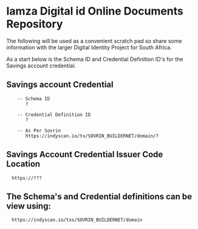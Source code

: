 # Iamza Digital id Online Documents Repository

The following will be used as a convenient scratch pad so share some information with the larger Digital Identity Project for South Africa.

As a start below is the  Schema ID and Credential Definition ID's for the Savings account credential.


   ## Savings account Credential

        -- Schema ID
           ?

        -- Credential Definition ID
           ?

        -- As Per Sovrin
           https://indyscan.io/tx/SOVRIN_BUILDERNET/domain/?


   ## Savings Account Credential Issuer Code Location
      
      https://???

   ## The Schema's and Credential definitions can be view using:
	  https://indyscan.io/txs/SOVRIN_BUILDERNET/domain